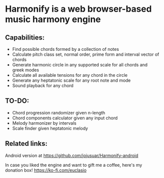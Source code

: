 Harmonify is a web browser-based music harmony engine
=========================================

Capabilities: 
--------------------
- Find possible chords formed by a collection of notes
- Calculate pitch class set, normal order, prime form and interval vector of chords
- Generate harmonic circle in any supported scale for all chords and greek modes
- Calculate all available tensions for any chord in the circle
- Generate any heptatonic scale for any root note and mode
- Sound playback for any chord

TO-DO:
--------------------
- Chord progression randomizer given n-length
- Chord components calculator given any input chord
- Melody harmonizer by intervals
- Scale finder given heptatonic melody

Related links:
--------------------

Android version at https://github.com/jojusuar/Harmonify-android

In case you liked the engine and want to gift me a coffee, here's my donation box! https://ko-fi.com/euclasio
